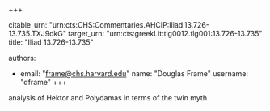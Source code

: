 +++


citable_urn: "urn:cts:CHS:Commentaries.AHCIP:Iliad.13.726-13.735.TXJ9dkG"
target_urn: "urn:cts:greekLit:tlg0012.tlg001:13.726-13.735"
title: "Iliad 13.726-13.735"

authors:
- email: "frame@chs.harvard.edu"
  name: "Douglas Frame"
  username: "dframe"
+++

<p>analysis of Hektor and Polydamas in terms of the twin myth</p>